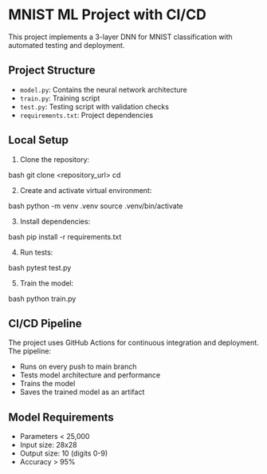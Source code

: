 # MNIST ML Project with CI/CD

This project implements a 3-layer DNN for MNIST classification with automated testing and deployment.

## Project Structure
- `model.py`: Contains the neural network architecture
- `train.py`: Training script
- `test.py`: Testing script with validation checks
- `requirements.txt`: Project dependencies

## Local Setup

1. Clone the repository: 

bash 
git clone <repository_url>
cd <repo-name>

2. Create and activate virtual environment:

bash 
python -m venv .venv
source .venv/bin/activate

3. Install dependencies:

bash 
pip install -r requirements.txt

4. Run tests:

bash 
pytest test.py

5. Train the model:

bash 
python train.py

## CI/CD Pipeline
The project uses GitHub Actions for continuous integration and deployment. The pipeline:
- Runs on every push to main branch
- Tests model architecture and performance
- Trains the model
- Saves the trained model as an artifact

## Model Requirements
- Parameters < 25,000
- Input size: 28x28
- Output size: 10 (digits 0-9)
- Accuracy > 95%
